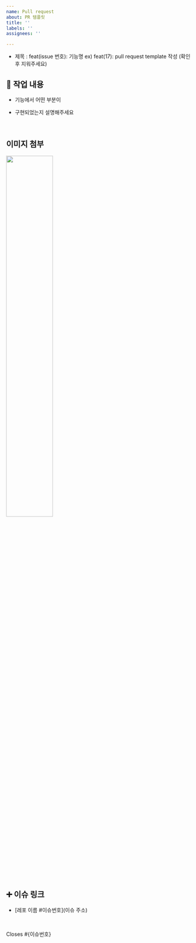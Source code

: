 ```yaml
---
name: Pull request
about: PR 템플릿
title: ''
labels: ''
assignees: ''

---
```


- 제목 : feat(issue 번호): 기능명
  ex) feat(17): pull request template 작성
  (확인 후 지워주세요)


## 🔎 작업 내용

- 기능에서 어떤 부분이

- 구현되었는지 설명해주세요

  <br/>

## 이미지 첨부

<img src="파일주소" width="50%" height="50%"/>

<br/>


## ➕ 이슈 링크

- [레포 이름 #이슈번호](이슈 주소)

<br/>

Closes #{이슈번호}
